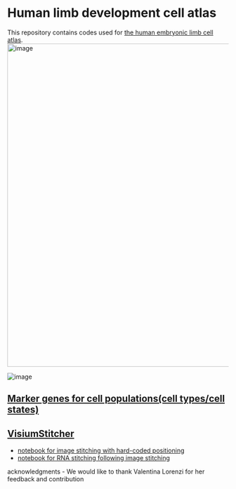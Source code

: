 # Human limb development cell atlas
This repository contains codes used for [the human embryonic limb cell atlas](https://www.nature.com/articles/s41586-023-06806-x).
<img width="736" alt="image" src="https://github.com/Teichlab/limbcellatlas/assets/4110443/0c0af411-a3de-474e-a210-a25d2018d3a3">

![image](https://github.com/Teichlab/limbcellatlas/assets/4110443/cd34fe7b-53fb-485e-95a0-3b1b04394102)

## [Marker genes for cell populations(cell types/cell states)](https://github.com/Teichlab/limbcellatlas/blob/main/MarkerGenes.md)

## [VisiumStitcher](https://github.com/Teichlab/visium_stitcher)
* [notebook for image stitching with hard-coded positioning](https://nbviewer.jupyter.org/github/Teichlab/limbcellatlas/blob/main/Visium_image_stitching.ipynb)
* [notebook for RNA stitching following image stitching](https://nbviewer.jupyter.org/github/Teichlab/limbcellatlas/blob/main/Visium_RNA_stitching.ipynb)

acknowledgments - We would like to thank Valentina Lorenzi for her feedback and contribution 
